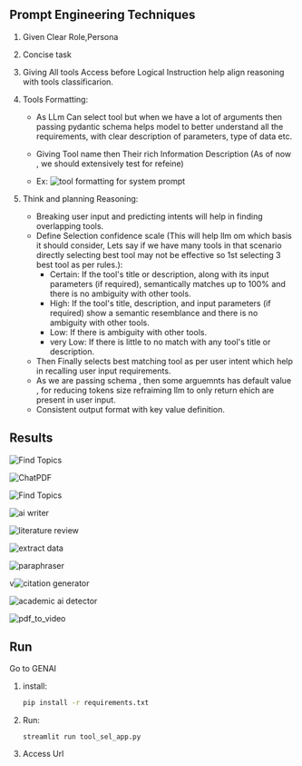 
## Prompt Engineering Techniques

1. Given Clear Role,Persona
2. Concise task
3. Giving All tools Access before Logical Instruction help align reasoning with tools classificarion.
4. Tools Formatting:
   - As LLm Can select tool but when we have a lot of arguments then passing pydantic schema helps model to better understand all the requirements, with clear description of parameters, type of data etc.

   - Giving Tool name then Their rich Information Description (As of now , we should extensively test for refeine)

   - Ex:
   ![tool formatting for system prompt](results/Screenshot%20from%202025-01-06%2012-56-38.png)

5. Think and planning Reasoning:
    - Breaking user input and predicting intents will help in finding overlapping tools.
    - Define Selection confidence scale (This will help llm om which basis it should consider, Lets say if we have many tools in that scenario directly selecting best tool may not be effective so 1st selecting 3 best tool as per rules.):
      - Certain: If the tool's title or description, along with its input parameters (if required), semantically matches up to 100% and there is no ambiguity with other tools.
      - High: If the tool's title, description, and input parameters (if required) show a semantic resemblance and there is no ambiguity with other tools.
      - Low: If there is ambiguity with other tools.
      - very Low: If there is little to no match with any tool's title or description.
    - Then Finally selects best matching tool as per user intent which help in recalling user input requirements.
    - As we are passing schema , then some arguemnts has default value , for reducing tokens size refraiming llm to only return ehich are present in user input.
    - Consistent output format with key value definition.




## Results
![Find Topics](results/Screenshot%20from%202025-01-06%2015-08-53.png)

![ChatPDF](results/Screenshot%20from%202025-01-06%2015-12-45.png)

![Find Topics](results/Screenshot%20from%202025-01-06%2015-13-52.png)

![ai writer](results/Screenshot%20from%202025-01-06%2015-17-08.png)

![literature review](results/Screenshot%20from%202025-01-06%2015-18-34.png)

![extract data](results/Screenshot%20from%202025-01-06%2015-21-21.png)

![paraphraser](results/Screenshot%20from%202025-01-06%2015-22-14.png)

v![citation generator](results/Screenshot%20from%202025-01-06%2015-23-06.png)

![academic ai detector](results/Screenshot%20from%202025-01-06%2015-25-21.png)

![pdf_to_video](results/Screenshot%20from%202025-01-06%2015-26-00.png)






## Run

Go to GENAI
1. install:
   ```bash
   pip install -r requirements.txt

2. Run:
   ```bashy
   streamlit run tool_sel_app.py

3. Access Url